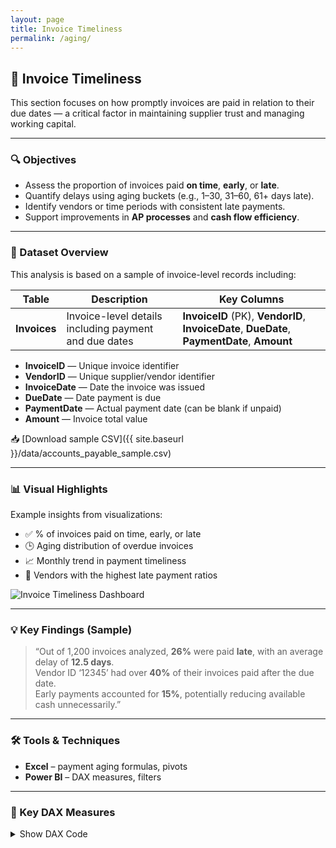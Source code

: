 ```yaml
---
layout: page
title: Invoice Timeliness
permalink: /aging/
---
```


## 📅 Invoice Timeliness

This section focuses on how promptly invoices are paid in relation to their due dates — a critical factor in maintaining supplier trust and managing working capital.

---

### 🔍 Objectives

- Assess the proportion of invoices paid **on time**, **early**, or **late**.
- Quantify delays using aging buckets (e.g., 1–30, 31–60, 61+ days late).
- Identify vendors or time periods with consistent late payments.
- Support improvements in **AP processes** and **cash flow efficiency**.

---

### 🧾 Dataset Overview

This analysis is based on a sample of invoice-level records including:


| Table      | Description                                       | Key Columns                                       |
|------------|-------------------------------------------------|--------------------------------------------------|
| **Invoices** | Invoice-level details including payment and due dates | **InvoiceID** (PK), **VendorID**, **InvoiceDate**, **DueDate**, **PaymentDate**, **Amount** |

- **InvoiceID** — Unique invoice identifier  
- **VendorID** — Unique supplier/vendor identifier  
- **InvoiceDate** — Date the invoice was issued  
- **DueDate** — Date payment is due  
- **PaymentDate** — Actual payment date (can be blank if unpaid)  
- **Amount** — Invoice total value  

📥 [Download sample CSV]({{ site.baseurl }}/data/accounts_payable_sample.csv)

---

### 📊 Visual Highlights

Example insights from visualizations:

- ✅ % of invoices paid on time, early, or late
- 🕒 Aging distribution of overdue invoices
- 📈 Monthly trend in payment timeliness
- 🚩 Vendors with the highest late payment ratios

<img src="{{ site.baseurl }}/assets/invoice-timeliness-dashboard.png" alt="Invoice Timeliness Dashboard" class="rounded-xl shadow-md mt-4" />

---

### 💡 Key Findings (Sample)

> “Out of 1,200 invoices analyzed, **26%** were paid **late**, with an average delay of **12.5 days**.  
> Vendor ID ‘12345’ had over **40%** of their invoices paid after the due date.  
> Early payments accounted for **15%**, potentially reducing available cash unnecessarily.”

---

### 🛠 Tools & Techniques

- **Excel** – payment aging formulas, pivots  
- **Power BI** – DAX measures, filters  

---

### 🔧 Key DAX Measures

<details>
<summary>Show DAX Code</summary>

<pre><code class="language-dax">
DaysLate = DATEDIFF('Invoices'[DueDate], 'Invoices'[PaymentDate], DAY)

LateBucket = 
SWITCH(
    TRUE(),
    'Invoices'[DaysLate] <= 0, "On Time / Early",
    'Invoices'[DaysLate] <= 30, "1–30 days",
    'Invoices'[DaysLate] <= 60, "31–60 days",
    "61+ days"
)

TotalInvoices = COUNT('Invoices'[InvoiceID])

LateInvoices = 
CALCULATE(
    COUNT('Invoices'[InvoiceID]),
    'Invoices'[DaysLate] > 0
)

OnTimeOrEarlyInvoices = 
CALCULATE(
    COUNT('Invoices'[InvoiceID]),
    'Invoices'[DaysLate] <= 0
)

PercentLate = DIVIDE([LateInvoices], [TotalInvoices], 0)

PercentOnTime = DIVIDE([OnTimeOrEarlyInvoices], [TotalInvoices], 0)

InvoiceMonth = FORMAT('Invoices'[InvoiceDate], "YYYY-MM")
</code></pre>

</details>
